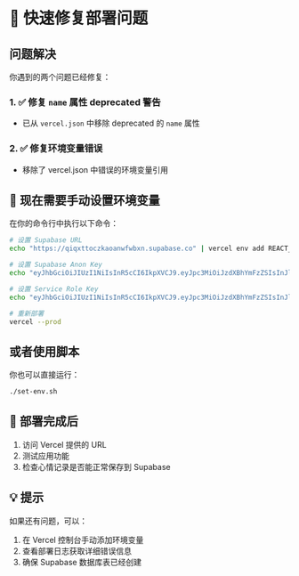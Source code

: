 # 🚀 快速修复部署问题

## 问题解决

你遇到的两个问题已经修复：

### 1. ✅ 修复 `name` 属性 deprecated 警告
- 已从 `vercel.json` 中移除 deprecated 的 `name` 属性

### 2. ✅ 修复环境变量错误
- 移除了 vercel.json 中错误的环境变量引用

## 🔧 现在需要手动设置环境变量

在你的命令行中执行以下命令：

```bash
# 设置 Supabase URL
echo "https://qiqxttoczkaoanwfwbxn.supabase.co" | vercel env add REACT_APP_SUPABASE_URL production

# 设置 Supabase Anon Key  
echo "eyJhbGciOiJIUzI1NiIsInR5cCI6IkpXVCJ9.eyJpc3MiOiJzdXBhYmFzZSIsInJlZiI6InFpcXh0dG9jemthb2Fud2Z3YnhuIiwicm9sZSI6ImFub24iLCJpYXQiOjE3NTU4NDUyNDgsImV4cCI6MjA3MTQyMTI0OH0.AedP8DVCr3j_-LB9B71Yj5sy6BaWPYc7jdzAonygIn4" | vercel env add REACT_APP_SUPABASE_ANON_KEY production

# 设置 Service Role Key
echo "eyJhbGciOiJIUzI1NiIsInR5cCI6IkpXVCJ9.eyJpc3MiOiJzdXBhYmFzZSIsInJlZiI6InFpcXh0dG9jemthb2Fud2Z3YnhuIiwicm9sZSI6ImFub24iLCJpYXQiOjE3NTU4NDUyNDgsImV4cCI6MjA3MTQyMTI0OH0.AedP8DVCr3j_-LB9B71Yj5sy6BaWPYc7jdzAonygIn4" | vercel env add REACT_APP_SUPABASE_SERVICE_ROLE_KEY production

# 重新部署
vercel --prod
```

## 或者使用脚本

你也可以直接运行：
```bash
./set-env.sh
```

## 🎯 部署完成后

1. 访问 Vercel 提供的 URL
2. 测试应用功能
3. 检查心情记录是否能正常保存到 Supabase

## 💡 提示

如果还有问题，可以：
1. 在 Vercel 控制台手动添加环境变量
2. 查看部署日志获取详细错误信息
3. 确保 Supabase 数据库表已经创建